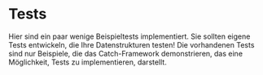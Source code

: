 # Tests

Hier sind ein paar wenige Beispieltests implementiert. Sie sollten eigene Tests entwickeln, die Ihre Datenstrukturen testen! Die vorhandenen Tests sind nur Beispiele, die das Catch-Framework demonstrieren, das eine Möglichkeit, Tests zu implementieren, darstellt.
